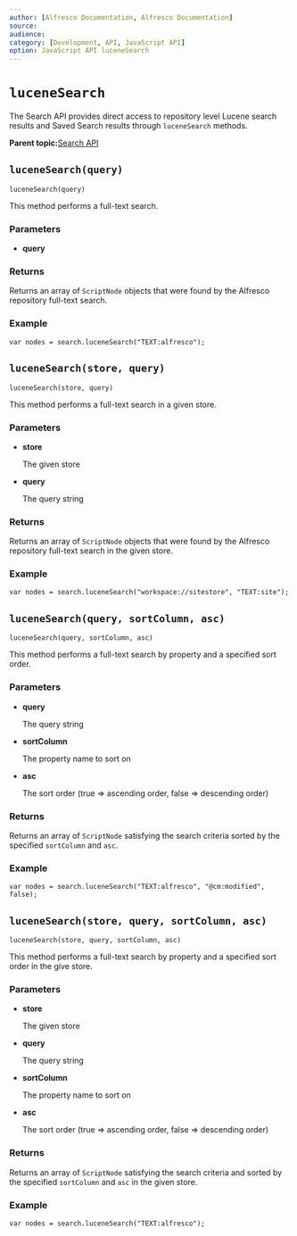 ```yaml
---
author: [Alfresco Documentation, Alfresco Documentation]
source: 
audience: 
category: [Development, API, JavaScript API]
option: JavaScript API luceneSearch
---
```


# `luceneSearch`

The Search API provides direct access to repository level Lucene search results and Saved Search results through `luceneSearch` methods.

**Parent topic:**[Search API](../references/API-JS-Search.md)

## `luceneSearch(query)`

`luceneSearch(query)`

This method performs a full-text search.

### Parameters

-   **query**

### Returns

Returns an array of `ScriptNode` objects that were found by the Alfresco repository full-text search.

### Example

`var nodes = search.luceneSearch("TEXT:alfresco");`

## `luceneSearch(store, query)`

`luceneSearch(store, query)`

This method performs a full-text search in a given store.

### Parameters

-   **store**

    The given store


-   **query**

    The query string


### Returns

Returns an array of `ScriptNode` objects that were found by the Alfresco repository full-text search in the given store.

### Example

`var nodes = search.luceneSearch("workspace://sitestore", "TEXT:site");`

## `luceneSearch(query, sortColumn, asc)`

`luceneSearch(query, sortColumn, asc)`

This method performs a full-text search by property and a specified sort order.

### Parameters

-   **query**

    The query string


-   **sortColumn**

    The property name to sort on


-   **asc**

    The sort order \(true =\> ascending order, false =\> descending order\)


### Returns

Returns an array of `ScriptNode` satisfying the search criteria sorted by the specified `sortColumn` and `asc`.

### Example

`var nodes = search.luceneSearch("TEXT:alfresco", "@cm:modified", false);`

## `luceneSearch(store, query, sortColumn, asc)`

`luceneSearch(store, query, sortColumn, asc)`

This method performs a full-text search by property and a specified sort order in the give store.

### Parameters

-   **store**

    The given store


-   **query**

    The query string


-   **sortColumn**

    The property name to sort on


-   **asc**

    The sort order \(true =\> ascending order, false =\> descending order\)


### Returns

Returns an array of `ScriptNode` satisfying the search criteria and sorted by the specified `sortColumn` and `asc` in the given store.

### Example

`var nodes = search.luceneSearch("TEXT:alfresco");`

